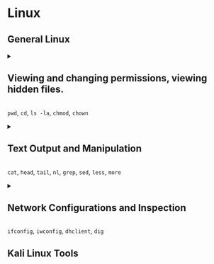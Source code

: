 <h1>Linux</h1>




<h2>General Linux</h2>
<details><summary><h2>Viewing and changing permissions, viewing hidden files.</h2></summary>

<h3>Navigation and File Permissions</h3>

The terminal can print our the current directory you are in with the `pwd`. (**p**resent **w**orking **d**irectory)<br>
Using the `ls` command we can print out the directories and files within the current directory.<br>
We can also use the `ls` command to print out the contents of a directory that you have not moved into yet.<br>

![1-pwd-ls-ls-directory](https://github.com/gabriel-r100/Linux/assets/55646808/fb9bb639-7a6d-484b-b3f9-f2a94620eef4)

We can navigate through our directories using the `cd` command (**c**hange **d**irectory)<br>

![2-cd](https://github.com/gabriel-r100/Linux/assets/55646808/a99c63de-891c-4a15-b520-e98f09cc9c2e)

Two view our directory and file permissions, we can add the `-l` option to our `ls` command.

![3-ls-l](https://github.com/gabriel-r100/Linux/assets/55646808/21507c37-aa64-48b6-b7a9-37f50d7720f6)

<h3>Deciphering Permissions Output</h3>
The first character signals the file type, `d` for directory `-` for a file.<br><br>
The next three characters define the permissions for the owner of the file.<br>
The next three characters are for the owner's group permissions.<br>
The last three characters are for everyone else. (other)<br>
<br>
`r` provides read permissions<br>
`w` provide write permissions<br>
`x` provides executable permissions<br>


![linux-permissions drawio](https://github.com/gabriel-r100/Linux/assets/55646808/bbc84164-3317-4ae2-9d22-ea62984f1d62)
<br>
By default, created files have a file permission of `rw` for the owner and `r` for the owner's group and everyone else.<br>
<br>
Alternatively, because each permission is represented as a three-digit octal number (0-7), table included below, we could read the file permissions of `test.txt` as `644`<br>
![Three-Digit Octal Permissions](https://github.com/gabriel-r100/Linux-File-Permissions/assets/55646808/3a4a4719-b5b8-4b71-b898-779d30d0c43d)

<h3>Changing File/Directory Permissions and Owner</h3>

To update the file/directory permissions, we can use the `chmod`.<br>
Additionally, if you would like to update the owner of the file, you can use the `chown` command.<br>
![5-chmod-chown](https://github.com/gabriel-r100/Linux/assets/55646808/cbbf242a-76fa-4a05-bc0b-77bda94c7083)


<h3>Viewing Hidden Files</h3>

Hidden files start with a `.`, we can show them in our `ls` command using the `-a` option.<br>
![6-ls-a](https://github.com/gabriel-r100/Linux/assets/55646808/9a25de52-a5c2-4eee-b10c-bda640111867)

We can combine options by entering them after the hyphen. `-la` will list contents including hidden files
![7-ls-la](https://github.com/gabriel-r100/Linux/assets/55646808/9bbe442a-8f24-4f94-9fcf-6f35dc2960a5)

</details>

`pwd`, `cd`, `ls -la`, `chmod`, `chown`




<details><summary><h2>Text Output and Manipulation</h2></summary>

<h3>Outputting File Contents</h3>

We have a few options when choosing to output the contents of a file to our terminal.<br>
<br>
`cat` will output the entirety of the contents at once<br>
`head` will output the first 10 lines of a file (10 is default)<br>
`tail` will output the last 10 lines of a file (10 is default)<br>
`nl` will output the entirety of the contents but with line numbers<br>

![linux-text-output drawio](https://github.com/gabriel-r100/Linux/assets/55646808/af853ae6-e47e-4291-b1f1-b4a5b5497d5d)

With both `head` and `tail` we can modify the number of lines by adding the number with the following syntax: `head -20 <filename>`, `tail -20 <filename>` <br>

![3-head-20](https://github.com/gabriel-r100/Linux/assets/55646808/8448bccd-f092-4c7c-8a4b-43465bfb3490)
![5-tail-20](https://github.com/gabriel-r100/Linux/assets/55646808/81eff1f9-fa1f-421e-a489-d7dde625cb28)

Additionally, we also have the `more` and `less` command, these also output the contents of text but allow you to scroll page by page. (only shows you the amount your terminal can display at once.
![10-more-config](https://github.com/gabriel-r100/Linux/assets/55646808/95f555f1-bd56-44c5-8eb0-a69444aa32fa)


`less` has a few more functionalities such as being able to search while outputting the contents (matches what you look for instead of only showing you lines that match with `grep`). You will need to enter `/` to enter your search term.<br>
![11-less-config](https://github.com/gabriel-r100/Linux/assets/55646808/9049104f-1916-4b29-834f-1aa3c488b6d4)
![11-less-config-search](https://github.com/gabriel-r100/Linux/assets/55646808/651367a9-0e43-4dda-a015-3e70446000c1)


<h3>Manipulating Text</h3>

We can narrow down output to particularly what we are looking for with the `grep` command in combination with one of our text output commands.<br>
Syntax is: `cat <filename> | grep <key>` replace <key> with what you would like to look for.<br>

![7-grep](https://github.com/gabriel-r100/Linux/assets/55646808/631fefee-c9af-48da-a760-d110c758d990)

We can also find and replace within files with the `sed` command.<br>

![8-sed](https://github.com/gabriel-r100/Linux/assets/55646808/bb9c5ab9-ebf3-4c18-8461-923f72f54f00)

`s` command performs substitution<br>
`bottom` being replaced with `end`<br>
`g` option tells Linux that you would like this globally<br>
  - If you leave the global flag out, it will only replace the first occurrence
  - Can target a specific occurrence by adding a number instead of `g`
    - `sed s/bottom/end/2 test.txt > test.txt` will only replace the second occurrence

</details>

`cat`, `head`, `tail`, `nl`, `grep`, `sed`, `less`, `more`




<details><summary><h2>Network Configurations and Inspection</h2></summary>
To view our network interfaces/adapters and their configurations, we can use the `ifconfig` command or on newer Linux distributions, the more modern and featured `ip address` command.<br>
As you can see below, my Debian 12 distribution does not have `ifconfig` installed by default.<br>

![1-ifconfig](https://github.com/gabriel-r100/Linux/assets/55646808/823e4187-519b-4d8f-b296-59face627404)
![3-ip-address](https://github.com/gabriel-r100/Linux/assets/55646808/ad184232-a731-4d3b-8dac-a5faf41b6ec9)
<br>
Additionally, we can view our wireless interfaces with the command `iwconfig`.

![2-iwconfig](https://github.com/gabriel-r100/Linux/assets/55646808/c1b5c78a-e0c7-46a4-b7bd-00aee9c45f38)

Using `ifconfig` we can update the assigned IP address on our interface with the syntax `(sudo) ifconfig <interface> <ipaddress>`.

![4-changing-ip-address](https://github.com/gabriel-r100/Linux/assets/55646808/2ffa06b7-38f8-4692-a9de-53f932a54ea8)

The MAC address can also be updated by:<br>
<br>
First shutting down the interface with `(sudo) ifconfig <interface> down`.<br>
Then updating the MAC address with `(sudo) ifconfig <interface> hw ether <macaddress>`<br>
Lastly, we need to re-enable the interface with `(sudo) ifconfig <interface> up`<br>

![5-changing-mac-address](https://github.com/gabriel-r100/Linux/assets/55646808/f230dcfc-f04a-49e0-a816-3d52f772e0e2)

If we ever need to renew our lease, similar to Windows' `ipconfig /renew`, we can use the `dhclient <interface>` command.

<h3>DNS</h3>
The command `dig` can help us find the IP address of websites, similar to Window's `nslookup`.

![7-dig-google](https://github.com/gabriel-r100/Linux/assets/55646808/082912a2-c339-4ba2-9d0b-cb2d1b2ec093)

We can also modify the DNS server by modifying the DNS configurations stored at `/etc/resolv.conf`<br>
In my Kali Linux VM's case, my DNS server is pointing to 192.168.1.1 (home router).<br>

![8-dns-configuration](https://github.com/gabriel-r100/Linux/assets/55646808/c3795916-e6c0-424a-ae2b-86bd5948088f)

We can also add our own DNS entries by modifying the file at `/etc/hosts`<br>
We can add entries with the syntax `<ipaddress> [TAB] <FQDN>`

![9-dns-entries](https://github.com/gabriel-r100/Linux/assets/55646808/e910f963-c29c-4d14-8543-a00ec5c305ca)

</details>

`ifconfig`, `iwconfig`, `dhclient`, `dig`




<h2>Kali Linux Tools</h2>

